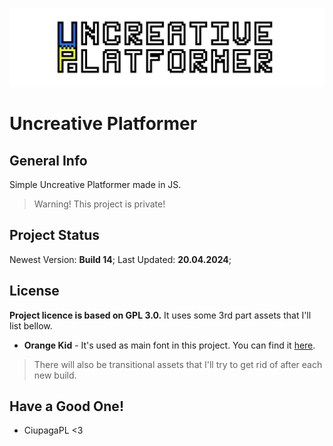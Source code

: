 ![Logo](https://github.com/CiupagaPL/Uncreative_Platformer/blob/main/Sprites/Logo2.png)
# Uncreative Platformer

## General Info
Simple Uncreative Platformer made in JS.
> Warning! This project is private!

## Project Status
Newest Version: **Build 14**;
Last Updated: **20.04.2024**;

## License
**Project licence is based on GPL 3.0.** It uses some 3rd part assets that I'll list bellow.
- **Orange Kid** - It's used as main font in this project. You can find it [here](https://www.1001fonts.com/orange-kid-font.html).

> There will also be transitional assets that I'll try to get rid of after each new build.

## Have a Good One!
- CiupagaPL <3

